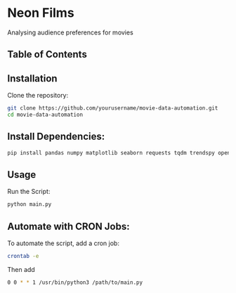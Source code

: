 # Neon Films
Analysing audience preferences for movies

## Table of Contents

## Installation

Clone the repository:

```sh
git clone https://github.com/yourusername/movie-data-automation.git
cd movie-data-automation
```

## Install Dependencies:

```sh
pip install pandas numpy matplotlib seaborn requests tqdm trendspy openpyxl python-dateutil
```

## Usage

Run the Script:

```sh
python main.py
```


## Automate with CRON Jobs:

To automate the script, add a cron job:

```sh
crontab -e
```

Then add

```sh
0 0 * * 1 /usr/bin/python3 /path/to/main.py
```

